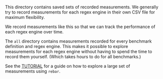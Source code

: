 This directory contains saved sets of recorded measurements. We generally try
to record measurements for each regex engine in their own CSV file for maximum
flexibility.

We record measurements like this so that we can track the performance of each
regex engine over time.

The `all` directory contains measurements recorded for every benchmark
definition and regex engine. This makes it possible to explore measurements for
each regex engine without having to spend the time to record them yourself.
(Which takes hours to do for all benchmarks.)

See the [TUTORIAL](../../TUTORIAL.md) for a guide on how to explore a large set
of measurements using `rebar`.
